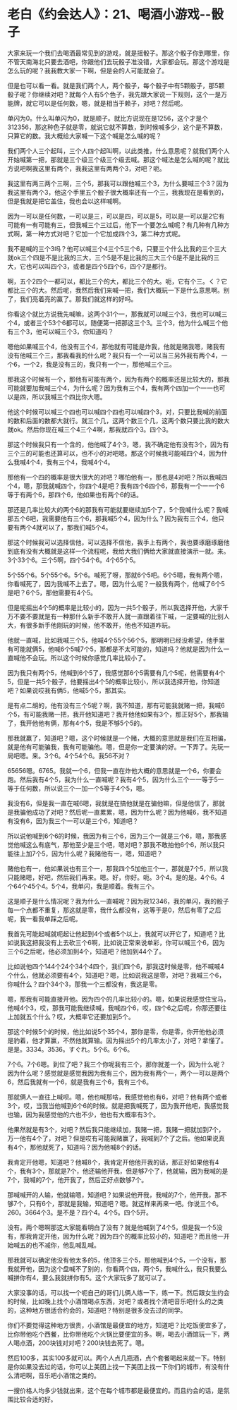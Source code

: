 # 老白《约会达人》：21、喝酒小游戏--骰子

大家来玩一个我们去喝酒最常见到的游戏，就是摇骰子。那这个骰子你到哪里，你不管天南海北只要去酒吧，你跟他们去玩骰子准没错，大家都会玩。那这个游戏是怎么玩的呢？我我教大家一下啊，但是会的人可能就会了。

但是也可以看一看。就是我们两个人，两个骰子，每个骰子中有5颗骰子，那5颗骰子呢？你继续对吧？就每个人有5个色子，我先跟大家说一下规则，这个一是万能牌，就它可以是任何数，嗯，就是相当于赖子，对吧？然后呢。

单闪为0。什么叫单闪为0，就是顺子。就比方说现在是1256，这个才是个312356，那这种色子就是零，就说它就不算数，到时候喊多少，这个是不算数，只算它的数。我大概给大家喊一下这个喊是怎么喊的呢？

我们两个人三个起叫，三个人四个起叫啊，以此类推，什么意思呢？就我们两个人开始喊第一把，那就是三个级三个级三个级去喊。那这个喊法是怎么喊的呢？就比方说吧啊我这里有两个，我我这里有两两个3，对吧？呃。

我这里有两三两个三啊，三个5，那我可以跟他喊三个3，为什么要喊三个3？因为我这里有两个3，他这个手里五个骰子很大概率还有一个三，我我现在是看到的，但是我就是把它盖住，我也会以这样喊啊。

因为一可以是任何数，一可以是三，可以是四，可以是5，可以是一可以是2它有可能有一有可能有三，但我喊三个三过后，他下一个要怎么喊呢？有几种有几种方式啊，第一种方式对吧？它加一个它加成四个3，第二种方式呢。

我不是喊的三个3吗？他可以喊三个4三个5三个6，只要三个什么比我的三个三大就ok三个四是不是比我的三大，三个5是不是比我的三大三个6是不是比我的三大，它也可以叫四个3，或者是四个5四个6，四个7是都行。

啊，五个2四个一都可以，都比三个的大，都比三个的大。呃，它有个三。く？它都比三个的大。然后呢，我然后我们来喊一把，我们大概玩一下是什么意思啊。别了，我们亮着亮的赢了。那我们就这样的好吗。

你看这个就比方说我先喊嘛，这两个31个一，那我就可以喊三个3，我也可以喊三个4，或者三个53个6都可以，随便第一把那这三个3。三个3，他为什么喊三个他有三个3，他可以喊三个3，你知道吗？

嗯他如果喊三个4，他没有三个4，那他就有可能是炸我，他就是赌我嗯，赌我有没有他喊三个三，那我看我的什么呢？我只有一个一可以当三另外我有两个4，一个6，一个2，我是没有三的，我只有一个一，那他喊三个三。

那我这个时候有一个，那他有可能有两个，因为有两个的概率还是比较大的，那我可能就要加我喊三个4，为什么呢？因为我有三个4，我有两个四加一个一一也可以是四，所以我喊三个四比你大嗯。

他这个时候可以喊三个四也可以喊四个四也可以喊四个3，对，只要比我喊的前面的数和后面的数都大就行。就三个几，这两个数三个几，这两个数只要比我的数大就ok。然后你现在喊三个4三个4啊，那我就四个3。四个3。

那这个时候我只有一个含的，他他喊了4个3，嗯，我不确定他有没有3个，因为有三个三的可能也还算可以，也不小的对吧嗯。那这个时候我可能喊四个4，因为什么我喊4个4，我有三个4，我喊4个4。

那他有一个四的概率是很大很大的对吧？哪怕他有一，那也是4对吧？所以我喊四个4，嗯，那我就喊四个，你四个4是吧？我有四个6四个6，那我有一个一一个6等于有两个6，那四个6，他如果也有两个6的话。

那还是几率比较大的两个6的那我有可能就要继续加5个了，5个我喊什么呢？我喊那五个6吧，我需要他有三个6，那我喊5个4，因为什么？因为我有三个4，他只要有两个4就可以了，那我们喊5个4。

那这个时候我可以选择信他，可以选择不信他，我手上有两个，我也要琢磨琢磨他到底有没有大概就是这样一个流程呢，我给大我们俩给大家就直接演示一就。来。3个33个6。三个5啊，四个54个6。4个65个5。

5个55个6。5个55个6。5个6。喊死了呀，那就6个5吧。6个5嗯，我有两个嗯，你看喊死了，因为我喊不上去了。嗯，因为什么呢？一般我有两个，他喊了6个5是吧？6个5，那他需要有4个5。

但是呢摇出4个5的概率是比较小的，因为一共5个骰子，所以我选择开他，大家千万不要不要就是有一种那什么新手不敢开人就一直跟着往下喊，一定要喊的比别人大，有很多新手他刚玩的时候，他不敢开，他也不知道咋玩。

他就一直喊，比如我喊三个5，他喊4个55个56个5，那明明已经没希望，他手里有可能就俩5，他喊6个5喊7个5，那都是不太可能的，知道吗？他就是因为什么一直喊他不会玩。所以这个时候你感觉几率比较小了。

因为我只有两个5，他喊到6个5了，我感觉那6个5需要有几个5呢，他需要有4个5，但是一共5个骰子，他要摇出4个5的概率比较小，所以我选择开他，你知道吧？如果说哎我有俩5，他喊5个5，那其实。

是有点二胡的，他有没有三个5呢？啊，我不知道，那有可能我就赌一把，我喊6个5，有可能我赌一把，我开他知道吧？我开他他如果有3个，那正好5个，那我输了，我开他他有俩，那有4个5，我是不够5个5的。

那我就赢了，知道吧？嗯，这个时候就是一个赌，大概的意思就是我们在互相骗，就是他有可能骗我，我有可能骗他。嗯，但是你一定要演的好。一下弄了。先玩一局吧嗯。来。3个6。4个54个6。我56不对？

65656嗯。6765。我就一个6，但我一直在炸他大概的意思就是一个6，你要会跑。然后我有4个5，我为什么一直喊呢？我有4个5，因为什么三个一一等于5一等于任何数，所以说三个一加一个5等于4个5，嗯。

我没有6，但是我一直在喊6嗯，我就是在搞他就是在骗他嘛，但是他信了，那就是我骗他成功了对吧？然后呢一直累累，嗯，因为什么呢？因为他喊6，我不知道有没有6，因为我三个一可以是三个6，知道吧？

所以说他喊到6个6的时候，我因为有三个6，因为三个一就是三个6，嗯，那我感觉他喊这么有底气，那他至少是三个吧，嗯对吧？那我不敢拍他6个6，所以我只能往上加7个5，因为什么呢？我赌他有一，嗯，知道吧？

赌他也有一，他如果说也有三个一，那我四个5加他三个一，那就是7个5，所以我只能赌嗯，好吧，然后我们再来。嗯。好，你好。呃。3个4。是的是。4个6。4个64个45个4。5个4，我单闪，我是顺着。我有三个。

这是顺子是什么情况呢？我为什么一直喊呢？因为我12346，我的单闪，我的骰子每一个点都不重复，那这就是零，我什么都没有，这等于是0，然后有零了之后呢，我一看我单踩之后呢。

我首先可能起喊就呃起让他起到4个或者5个以上，我就可以开它了，知道吧？比如说我这把我没有上去砍三个6啊，比如说正常来说单彩，你可以喊三个6，因为三个6之后呢，他必须加到4个，知道吧？他加到44个了。

比如说他四个144个24个34个4四个，我们四个6，那我这时候是零，他不喊喊4个什么，他就必须要有4个，知道吧？嗯，比如说我这是零，对吧？我喊三个6，你喊什么？四个34个3，那我一个三都没有，我这是零。

嗯，那我有可能直接开他。因为四个的几率比较小的。嗯，如果说我感觉住宝马，他喊4个3，哎，那我可能我继续喊，我喊四个6，哎，四个6之后呢，你那还要往上加就五个什么？哎，大概率它还要加到5个。

那这个时候5个的时候，他比如说5个35个4，那你是零，你是零，你开他他必须是豹着，他才算赢，不然他就算输。因为摇出5个的几率太小了，对吧？拿懂了。是是。3334。3536。すぐれ。5个6。6个6。

7个6。7个6嗯。到位了吧？我三个你呢我有三个，那你就差一个，因为什么呢？因为什么呢？感觉就是感觉我因为我有三个，因为我有两个一，两个一可以是两个6，然后我就有一个6，就是我有三个6，我有三个6。

那就俩人一直往上喊呗。嗯，他也喊那啥，我感觉他也有6，对吧？他有两个或者3个，哎，当我当他喊到6个6的时候。就是把我喊死了，因为我开他吧，我感觉我也输，因为我感觉他的六也不少，他也有大概率有3个。

他果然就是有3个，对吧？然后我只能继续加，我赌一把，我赌一把就加到7个，万一他有4个了，对吧？但是哎有可能我赌赢了，我喊到7个了之后。他如果说真有4个，那他就死了，知道吗？因为他喊8个的话。

我肯定开他嗯，知道吧？他喊8个，我肯定开他他开我的话，那正好如果他有4个，我有3个，那就是7个，他还输他开我，但是够7个了，他就输，因为我喊的是7个，我喊的7个，他开我了，然后正好点数够7个。

那喊喊开的人输，他就输嗯，知道吧？如果说他开我，我喊的7个，他开我，那不够7个，只有6个，那就是我输，知道吧？嗯。就这样来再来一吧。你说三个6。260。3664个3。是不是？四个4。4个5。四个5开。

没有。两个嗯啊那这大家能看明白了没有？就是他喊到了4个5，但是我一个5没有，那我肯定开他，因为什么呢？因为四个的概率比较小的，知道吧？而且他一开始喊五的也不减你，他乱喊乱喊。

那我就可以确定他没有他太多的5，他顶多三个5，那他喊到4个5，一个没有，那我就开他，因为这个盘喊不了别的，你看两个四，两个5，我喊什么，我只我要么喊拼你有4，要么我就拼你有5。这个大家玩多了就可以了。

大家没事的话，可以找一个呃自己的哥们儿俩人练一下，练一下。然后跟女生约会的时候，比如晚上找个小酒馆喝点东西，对吧？或者找个清吧音乐吧什么的之类的，这种地方很适合约会的，知道吧？特别是很多没去过的同学。

你们不要觉得这种地方很贵，小酒馆是最便宜的地方，知道吧？比吃饭便宜多了，比你带他吃个西餐，比你带他吃个火锅比要便宜的多。啊，喝去小酒馆玩一下，两人喝点酒，200块钱对对吧？200块钱去死了。嗯。

然后100多，其实100多就可以。两个人点几瓶酒，点个套餐喝起来就一下。特别是你如果没去过的话，你可以上美团上找一下美团上找一下你们的城市，有没有什么清吧啊，音乐吧小酒馆之类的。

一搜价格人均多少钱就出来，这个在每个城市都是最便宜的。而且约会的话，是氛围比较合适的好。